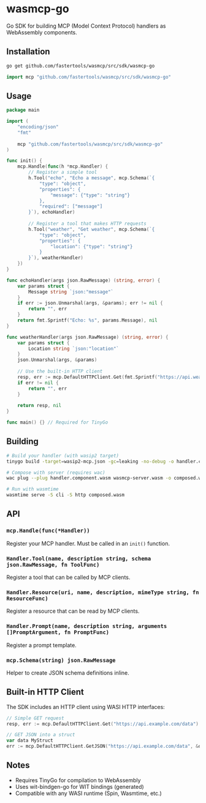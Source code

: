 # wasmcp-go

Go SDK for building MCP (Model Context Protocol) handlers as WebAssembly components.

## Installation

```bash
go get github.com/fastertools/wasmcp/src/sdk/wasmcp-go
```

```go
import mcp "github.com/fastertools/wasmcp/src/sdk/wasmcp-go"
```

## Usage

```go
package main

import (
    "encoding/json"
    "fmt"
    
    mcp "github.com/fastertools/wasmcp/src/sdk/wasmcp-go"
)

func init() {
    mcp.Handle(func(h *mcp.Handler) {
        // Register a simple tool
        h.Tool("echo", "Echo a message", mcp.Schema(`{
            "type": "object",
            "properties": {
                "message": {"type": "string"}
            },
            "required": ["message"]
        }`), echoHandler)
        
        // Register a tool that makes HTTP requests
        h.Tool("weather", "Get weather", mcp.Schema(`{
            "type": "object", 
            "properties": {
                "location": {"type": "string"}
            }
        }`), weatherHandler)
    })
}

func echoHandler(args json.RawMessage) (string, error) {
    var params struct {
        Message string `json:"message"`
    }
    if err := json.Unmarshal(args, &params); err != nil {
        return "", err
    }
    return fmt.Sprintf("Echo: %s", params.Message), nil
}

func weatherHandler(args json.RawMessage) (string, error) {
    var params struct {
        Location string `json:"location"`
    }
    json.Unmarshal(args, &params)
    
    // Use the built-in HTTP client
    resp, err := mcp.DefaultHTTPClient.Get(fmt.Sprintf("https://api.weather.com/%s", params.Location))
    if err != nil {
        return "", err
    }
    
    return resp, nil
}

func main() {} // Required for TinyGo
```

## Building

```bash
# Build your handler (with wasip2 target)
tinygo build -target=wasip2-mcp.json -gc=leaking -no-debug -o handler.component.wasm main.go

# Compose with server (requires wac)
wac plug --plug handler.component.wasm wasmcp-server.wasm -o composed.wasm

# Run with wasmtime
wasmtime serve -S cli -S http composed.wasm
```

## API

### `mcp.Handle(func(*Handler))`

Register your MCP handler. Must be called in an `init()` function.

### `Handler.Tool(name, description string, schema json.RawMessage, fn ToolFunc)`

Register a tool that can be called by MCP clients.

### `Handler.Resource(uri, name, description, mimeType string, fn ResourceFunc)`

Register a resource that can be read by MCP clients.

### `Handler.Prompt(name, description string, arguments []PromptArgument, fn PromptFunc)`

Register a prompt template.

### `mcp.Schema(string) json.RawMessage`

Helper to create JSON schema definitions inline.

## Built-in HTTP Client

The SDK includes an HTTP client using WASI HTTP interfaces:

```go
// Simple GET request
resp, err := mcp.DefaultHTTPClient.Get("https://api.example.com/data")

// GET JSON into a struct
var data MyStruct
err := mcp.DefaultHTTPClient.GetJSON("https://api.example.com/data", &data)
```

## Notes

- Requires TinyGo for compilation to WebAssembly
- Uses wit-bindgen-go for WIT bindings (generated)
- Compatible with any WASI runtime (Spin, Wasmtime, etc.)